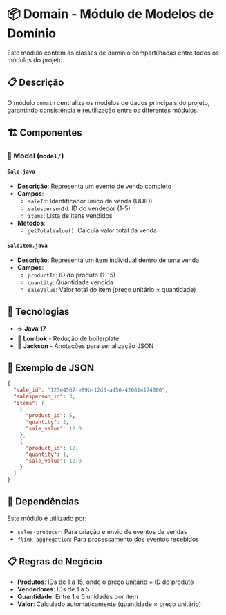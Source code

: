 # 📦 Domain - Módulo de Modelos de Domínio

Este módulo contém as classes de domínio compartilhadas entre todos os módulos do projeto.

## 📋 Descrição

O módulo `domain` centraliza os modelos de dados principais do projeto, garantindo consistência e reutilização entre os diferentes módulos.

## 🏗️ Componentes

### 📄 Model (`model/`)

#### `Sale.java`
- **Descrição**: Representa um evento de venda completo
- **Campos**:
  - `saleId`: Identificador único da venda (UUID)
  - `salespersonId`: ID do vendedor (1-5)
  - `items`: Lista de itens vendidos
- **Métodos**:
  - `getTotalValue()`: Calcula valor total da venda

#### `SaleItem.java`
- **Descrição**: Representa um item individual dentro de uma venda
- **Campos**:
  - `productId`: ID do produto (1-15)
  - `quantity`: Quantidade vendida
  - `saleValue`: Valor total do item (preço unitário × quantidade)

## 🔧 Tecnologias

- ☕ **Java 17**
- 🔧 **Lombok** - Redução de boilerplate
- 📝 **Jackson** - Anotações para serialização JSON

## 📝 Exemplo de JSON

```json
{
  "sale_id": "123e4567-e89b-12d3-a456-426614174000",
  "salesperson_id": 3,
  "items": [
    {
      "product_id": 5,
      "quantity": 2,
      "sale_value": 10.0
    },
    {
      "product_id": 12,
      "quantity": 1,
      "sale_value": 12.0
    }
  ]
}
```

## 🔗 Dependências

Este módulo é utilizado por:
- `sales-producer`: Para criação e envio de eventos de vendas
- `flink-aggregation`: Para processamento dos eventos recebidos

## 📋 Regras de Negócio

- **Produtos**: IDs de 1 a 15, onde o preço unitário = ID do produto
- **Vendedores**: IDs de 1 a 5
- **Quantidade**: Entre 1 e 5 unidades por item
- **Valor**: Calculado automaticamente (quantidade × preço unitário)